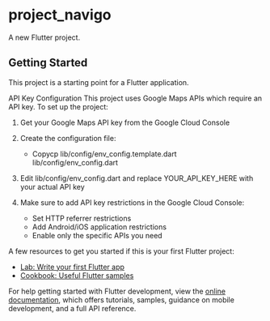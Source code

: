 # project_navigo

A new Flutter project.

## Getting Started

This project is a starting point for a Flutter application.

API Key Configuration
This project uses Google Maps APIs which require an API key. To set up the project:

1. Get your Google Maps API key from the Google Cloud Console
2. Create the configuration file:
    - Copycp lib/config/env_config.template.dart lib/config/env_config.dart

3. Edit lib/config/env_config.dart and replace YOUR_API_KEY_HERE with your actual API key
4. Make sure to add API key restrictions in the Google Cloud Console:
    - Set HTTP referrer restrictions
    - Add Android/iOS application restrictions
    - Enable only the specific APIs you need

A few resources to get you started if this is your first Flutter project:

- [Lab: Write your first Flutter app](https://docs.flutter.dev/get-started/codelab)
- [Cookbook: Useful Flutter samples](https://docs.flutter.dev/cookbook)

For help getting started with Flutter development, view the
[online documentation](https://docs.flutter.dev/), which offers tutorials,
samples, guidance on mobile development, and a full API reference.
